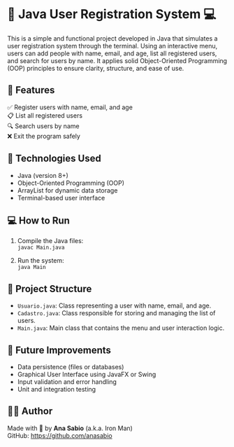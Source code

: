# 👥 Java User Registration System 💻

This is a simple and functional project developed in Java that simulates a user registration system through the terminal. Using an interactive menu, users can add people with name, email, and age, list all registered users, and search for users by name. It applies solid Object-Oriented Programming (OOP) principles to ensure clarity, structure, and ease of use.

## 🚀 Features

✅ Register users with name, email, and age  
📋 List all registered users  
🔍 Search users by name  
❌ Exit the program safely

## 🧠 Technologies Used

- Java (version 8+)
- Object-Oriented Programming (OOP)
- ArrayList for dynamic data storage
- Terminal-based user interface

## 💻 How to Run

1. Compile the Java files:  
   `javac Main.java`

2. Run the system:  
   `java Main`

## 📂 Project Structure

- `Usuario.java`: Class representing a user with name, email, and age.  
- `Cadastro.java`: Class responsible for storing and managing the list of users.  
- `Main.java`: Main class that contains the menu and user interaction logic.

## 🌱 Future Improvements

- Data persistence (files or databases)  
- Graphical User Interface using JavaFX or Swing  
- Input validation and error handling  
- Unit and integration testing

## 👩‍💻 Author

Made with 💙 by **Ana Sabio** (a.k.a. Iron Man)  
GitHub: https://github.com/anasabio

